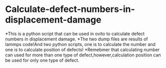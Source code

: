 # Calculate-defect-numbers-in-displacement-damage
*This is a python script that can be used in ovito to calculate defect numbers in displacement damage.
*The two dump files are results of lammps code!And two python scripts, one is to calculate the number and one is to calculate position of defects!
*Remebmer that calculating number can used for more than one type of defect,however,calculation position can be used for only one type of  defect.
